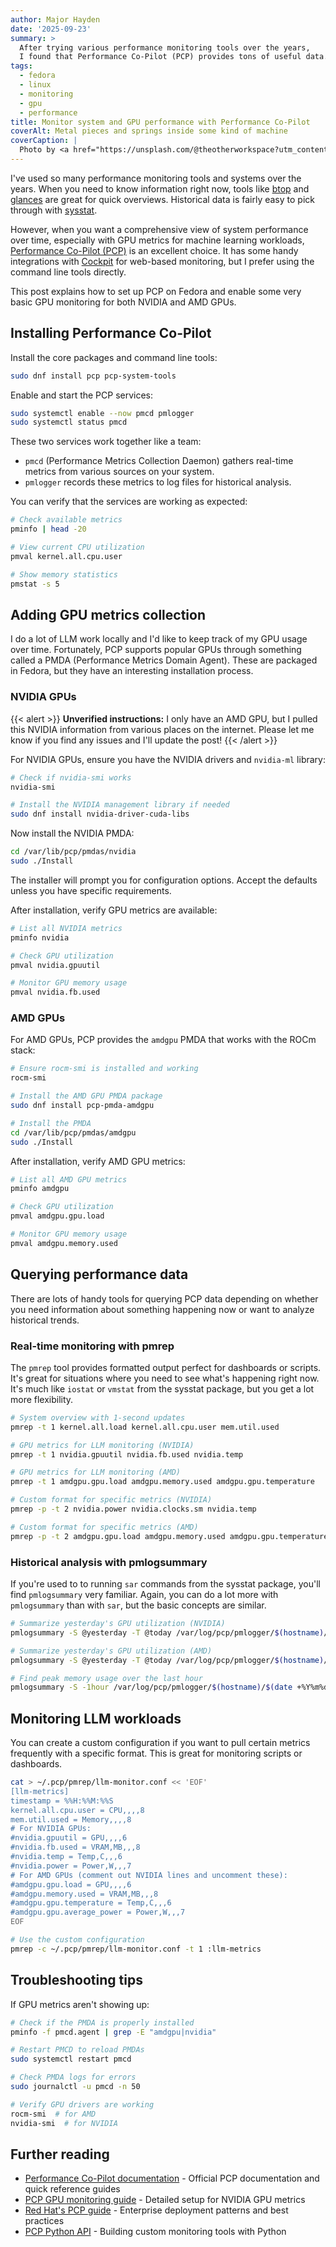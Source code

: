 ```yaml
---
author: Major Hayden
date: '2025-09-23'
summary: >
  After trying various performance monitoring tools over the years,
  I found that Performance Co-Pilot (PCP) provides tons of useful data.
tags:
  - fedora
  - linux
  - monitoring
  - gpu
  - performance
title: Monitor system and GPU performance with Performance Co-Pilot
coverAlt: Metal pieces and springs inside some kind of machine
coverCaption: |
  Photo by <a href="https://unsplash.com/@theotherworkspace?utm_content=creditCopyText&utm_medium=referral&utm_source=unsplash">David Fintz</a> on <a href="https://unsplash.com/photos/a-close-up-of-some-pipes-ABboNaq5XXU?utm_content=creditCopyText&utm_medium=referral&utm_source=unsplash">Unsplash</a>
---
```


I've used so many performance monitoring tools and systems over the years.
When you need to know information right now, tools like [btop](https://github.com/aristocratos/btop) and [glances](https://nicolargo.github.io/glances/) are great for quick overviews.
Historical data is fairly easy to pick through with [sysstat](https://github.com/sysstat/sysstat).

However, when you want a comprehensive view of system performance over time, especially with GPU metrics for machine learning workloads, [Performance Co-Pilot (PCP)](https://pcp.io/) is an excellent choice.
It has some handy integrations with [Cockpit](https://cockpit-project.org/) for web-based monitoring, but I prefer using the command line tools directly.

This post explains how to set up PCP on Fedora and enable some very basic GPU monitoring for both NVIDIA and AMD GPUs.

## Installing Performance Co-Pilot

Install the core packages and command line tools:

```bash
sudo dnf install pcp pcp-system-tools
```

Enable and start the PCP services:

```bash
sudo systemctl enable --now pmcd pmlogger
sudo systemctl status pmcd
```

These two services work together like a team:

* `pmcd` (Performance Metrics Collection Daemon) gathers real-time metrics from various sources on your system.
* `pmlogger` records these metrics to log files for historical analysis.

You can verify that the services are working as expected:

```bash
# Check available metrics
pminfo | head -20

# View current CPU utilization
pmval kernel.all.cpu.user

# Show memory statistics
pmstat -s 5
```

## Adding GPU metrics collection

I do a lot of LLM work locally and I'd like to keep track of my GPU usage over time.
Fortunately, PCP supports popular GPUs through something called a PMDA (Performance Metrics Domain Agent).
These are packaged in Fedora, but they have an interesting installation process.

### NVIDIA GPUs

{{< alert >}}
**Unverified instructions:**
I only have an AMD GPU, but I pulled this NVIDIA information from various places on the internet.
Please let me know if you find any issues and I'll update the post!
{{< /alert >}}

For NVIDIA GPUs, ensure you have the NVIDIA drivers and `nvidia-ml` library:

```bash
# Check if nvidia-smi works
nvidia-smi

# Install the NVIDIA management library if needed
sudo dnf install nvidia-driver-cuda-libs
```

Now install the NVIDIA PMDA:

```bash
cd /var/lib/pcp/pmdas/nvidia
sudo ./Install
```

The installer will prompt you for configuration options.
Accept the defaults unless you have specific requirements.

After installation, verify GPU metrics are available:

```bash
# List all NVIDIA metrics
pminfo nvidia

# Check GPU utilization
pmval nvidia.gpuutil

# Monitor GPU memory usage
pmval nvidia.fb.used
```

### AMD GPUs

For AMD GPUs, PCP provides the `amdgpu` PMDA that works with the ROCm stack:

```bash
# Ensure rocm-smi is installed and working
rocm-smi

# Install the AMD GPU PMDA package
sudo dnf install pcp-pmda-amdgpu

# Install the PMDA
cd /var/lib/pcp/pmdas/amdgpu
sudo ./Install
```

After installation, verify AMD GPU metrics:

```bash
# List all AMD GPU metrics
pminfo amdgpu

# Check GPU utilization
pmval amdgpu.gpu.load

# Monitor GPU memory usage
pmval amdgpu.memory.used
```

## Querying performance data

There are lots of handy tools for querying PCP data depending on whether you need information about something happening now or want to analyze historical trends.

### Real-time monitoring with pmrep

The `pmrep` tool provides formatted output perfect for dashboards or scripts.
It's great for situations where you need to see what's happening right now.
It's much like `iostat` or `vmstat` from the sysstat package, but you get a lot more flexibility.

```bash
# System overview with 1-second updates
pmrep -t 1 kernel.all.load kernel.all.cpu.user mem.util.used

# GPU metrics for LLM monitoring (NVIDIA)
pmrep -t 1 nvidia.gpuutil nvidia.fb.used nvidia.temp

# GPU metrics for LLM monitoring (AMD)
pmrep -t 1 amdgpu.gpu.load amdgpu.memory.used amdgpu.gpu.temperature

# Custom format for specific metrics (NVIDIA)
pmrep -p -t 2 nvidia.power nvidia.clocks.sm nvidia.temp

# Custom format for specific metrics (AMD)
pmrep -p -t 2 amdgpu.gpu.load amdgpu.memory.used amdgpu.gpu.temperature
```

### Historical analysis with pmlogsummary

If you're used to to running `sar` commands from the sysstat package, you'll find `pmlogsummary` very familiar.
Again, you can do a lot more with `pmlogsummary` than with `sar`, but the basic concepts are similar.

```bash
# Summarize yesterday's GPU utilization (NVIDIA)
pmlogsummary -S @yesterday -T @today /var/log/pcp/pmlogger/$(hostname)/$(date -d yesterday +%Y%m%d) nvidia.gpuutil

# Summarize yesterday's GPU utilization (AMD)
pmlogsummary -S @yesterday -T @today /var/log/pcp/pmlogger/$(hostname)/$(date -d yesterday +%Y%m%d) amdgpu.gpu.load

# Find peak memory usage over the last hour
pmlogsummary -S -1hour /var/log/pcp/pmlogger/$(hostname)/$(date +%Y%m%d) mem.util.used
```

## Monitoring LLM workloads

You can create a custom configuration if you want to pull certain metrics frequently with a specific format.
This is great for monitoring scripts or dashboards.

```bash
cat > ~/.pcp/pmrep/llm-monitor.conf << 'EOF'
[llm-metrics]
timestamp = %%H:%%M:%%S
kernel.all.cpu.user = CPU,,,,8
mem.util.used = Memory,,,,8
# For NVIDIA GPUs:
#nvidia.gpuutil = GPU,,,,6
#nvidia.fb.used = VRAM,MB,,,8
#nvidia.temp = Temp,C,,,6
#nvidia.power = Power,W,,,7
# For AMD GPUs (comment out NVIDIA lines and uncomment these):
#amdgpu.gpu.load = GPU,,,,6
#amdgpu.memory.used = VRAM,MB,,,8
#amdgpu.gpu.temperature = Temp,C,,,6
#amdgpu.gpu.average_power = Power,W,,,7
EOF

# Use the custom configuration
pmrep -c ~/.pcp/pmrep/llm-monitor.conf -t 1 :llm-metrics
```

## Troubleshooting tips

If GPU metrics aren't showing up:

```bash
# Check if the PMDA is properly installed
pminfo -f pmcd.agent | grep -E "amdgpu|nvidia"

# Restart PMCD to reload PMDAs
sudo systemctl restart pmcd

# Check PMDA logs for errors
sudo journalctl -u pmcd -n 50

# Verify GPU drivers are working
rocm-smi  # for AMD
nvidia-smi  # for NVIDIA
```

## Further reading

* [Performance Co-Pilot documentation](https://pcp.io/documentation.html) - Official PCP documentation and quick reference guides
* [PCP GPU monitoring guide](https://pcp.io/docs/guides/howto-nvidia.html) - Detailed setup for NVIDIA GPU metrics
* [Red Hat's PCP guide](https://access.redhat.com/documentation/en-us/red_hat_enterprise_linux/9/html/monitoring_and_managing_system_status_and_performance/monitoring-performance-with-performance-co-pilot_monitoring-and-managing-system-status-and-performance) - Enterprise deployment patterns and best practices
* [PCP Python API](https://pcp.io/man/man3/python.3.html) - Building custom monitoring tools with Python
